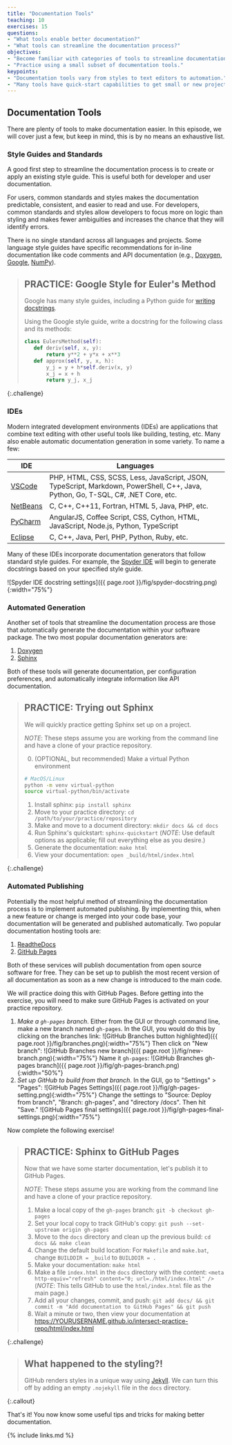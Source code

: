 ```yaml
---
title: "Documentation Tools"
teaching: 10
exercises: 15
questions:
- "What tools enable better documentation?"
- "What tools can streamline the documentation process?"
objectives:
- "Become familiar with categories of tools to streamline documentation processes."
- "Practice using a small subset of documentation tools."
keypoints:
- "Documentation tools vary from styles to text editors to automation."
- "Many tools have quick-start capabilities to get small or new projects started with better documentation processes."
---
```


## Documentation Tools

There are plenty of tools to make documentation easier. In this episode,
we will cover just a few, but keep in mind, this is by no means an
exhaustive list.

### Style Guides and Standards

A good first step to streamline the documentation process is to create
or apply an existing style guide. This is useful both for developer
and user documentation.

For users, common standards and styles makes
the documentation predictable, consistent, and easier to read and use.
For developers, common standards and styles allow developers to focus more
on logic than styling and makes fewer ambiguities and increases the chance
that they will identify errors.

There is no single standard across all languages and projects. Some language
style guides have specific recommendations for in-line documentation like code comments and API documentation
(e.g., [Doxygen](https://www.doxygen.nl/), [Google](https://google.github.io/styleguide/),
[NumPy](https://numpydoc.readthedocs.io/en/latest/format.html#docstring-standard)).

> ## PRACTICE: Google Style for Euler's Method
>
> Google has many style guides, including a Python guide for [writing docstrings](https://google.github.io/styleguide/pyguide.html#38-comments-and-docstrings).
>
> Using the Google style guide, write a docstring for the following class and its methods:
>
> ```python
> class EulersMethod(self):
>    def deriv(self, x, y):
>        return y**2 + y*x + x**3
>    def approx(self, y, x, h):
>        y_j = y + h*self.deriv(x, y)
>        x_j = x + h
>        return y_j, x_j
> ```
>
{:.challenge}


### IDEs

Modern integrated development environments (IDEs) are applications that
combine text editing with other useful tools like building, testing, etc. Many
also enable automatic documentation generation in some variety. To name a few:

| IDE | Languages |
| --- | --------- |
| [VSCode](https://code.visualstudio.com/) |  PHP, HTML, CSS, SCSS, Less, JavaScript, JSON, TypeScript, Markdown, PowerShell, C++, Java, Python, Go, T-SQL, C#, .NET Core, etc. |
| [NetBeans](https://netbeans.apache.org/) | C, C++, C++11, Fortran, HTML 5, Java, PHP, etc. |
| [PyCharm](https://www.jetbrains.com/pycharm/) | AngularJS, Coffee Script, CSS, Cython, HTML, JavaScript, Node.js, Python, TypeScript |
| [Eclipse](https://www.eclipse.org/ide/) | C, C++, Java, Perl, PHP, Python, Ruby, etc. |

Many of these IDEs incorporate documentation generators that follow standard
style guides. For example, the [Spyder IDE](https://www.spyder-ide.org/) will
begin to generate docstrings based on your specified style guide.

![Spyder IDE docstring settings]({{ page.root }}/fig/spyder-docstring.png){:width="75%"}

### Automated Generation

Another set of tools that streamline the documentation process are those that
automatically generate the documentation within your software package. The two
most popular documentation generators are:

1. [Doxygen](https://www.doxygen.nl/)
1. [Sphinx](https://www.sphinx-doc.org/en/master/)

Both of these tools will generate documentation, per configuration preferences,
and automatically integrate information like API documentation.

> ## PRACTICE: Trying out Sphinx
>
> We will quickly practice getting Sphinx set up on a project.
>
> _NOTE_: These steps assume you are working from the command line and
> have a clone of your practice repository.
>
> 0. (OPTIONAL, but recommended) Make a virtual Python environment
> ```bash
> # MacOS/Linux
> python -m venv virtual-python
> source virtual-python/bin/activate
> ```
> 1. Install sphinx: `pip install sphinx`
> 2. Move to your practice directory: `cd /path/to/your/practice/repository`
> 3. Make and move to a document directory: `mkdir docs && cd docs`
> 4. Run Sphinx's quickstart: `sphinx-quickstart`
>    (_NOTE_: Use default options as applicable; fill out everything else as you desire.)
> 5. Generate the documentation: `make html`
> 6. View your documentation: `open _build/html/index.html`
>
{:.challenge}

### Automated Publishing

Potentially the most helpful method of streamlining the documentation process
is to implement automated publishing. By implementing this, when a new feature
or change is merged into your code base, your documentation will be generated
and published automatically. Two popular documentation hosting tools are:

1. [ReadtheDocs](https://readthedocs.org/)
1. [GitHub Pages](https://pages.github.com/)

Both of these services will publish documentation from open source software
for free. They can be set up to publish the most recent version of all
documentation as soon as a new change is introduced to the main code.

We will practice doing this with GitHub Pages. Before getting into the
exercise, you will need to make sure GitHub Pages is activated on your
practice repository.

1. _Make a `gh-pages` branch_.
   Either from the GUI or through command line, make a new branch named `gh-pages`.
   In the GUI, you would do this by clicking on the branches link:
   ![GitHub Branches button highlighted]({{ page.root }}/fig/branches.png){:width="75%"}
   Then click on "New branch":
   ![GitHub Branches new branch]({{ page.root }}/fig/new-branch.png){:width="75%"}
   Name it `gh-pages`:
   ![GitHub Branches gh-pages branch]({{ page.root }}/fig/gh-pages-branch.png){:width="50%"}
2. _Set up GitHub to build from that branch_.
   In the GUI, go to "Settings" > "Pages":
   ![GitHub Pages Settings]({{ page.root }}/fig/gh-pages-setting.png){:width="75%"}
   Change the settings to "Source: Deploy from branch", "Branch: gh-pages", and
   "directory /docs". Then hit "Save."
   ![GitHub Pages final settings]({{ page.root }}/fig/gh-pages-final-settings.png){:width="75%"}

Now complete the following exercise!

> ## PRACTICE: Sphinx to GitHub Pages
>
> Now that we have some starter documentation, let's publish it to
> GitHub Pages.
>
> _NOTE_: These steps assume you are working from the command line and
> have a clone of your practice repository.
>
> 1. Make a local copy of the `gh-pages` branch: `git -b checkout gh-pages`
> 2. Set your local copy to track GitHub's copy: `git push --set-upstream origin gh-pages`
> 3. Move to the `docs` directory and clean up the previous build: `cd docs && make clean`
> 4. Change the default build location: For `Makefile` and `make.bat`, change `BUILDDIR = _build` to `BUILDDIR = .`
> 5. Make your documentation: `make html`
> 6. Make a file `index.html` in the `docs` directory with the content:
> `<meta http-equiv="refresh" content="0; url=./html/index.html" />` (_NOTE_: This tells GitHub to use the `html/index.html` file as the main page.)
> 7. Add all your changes, commit, and push: `git add docs/ && git commit -m "Add documentation to GitHub Pages" && git push`
> 8. Wait a minute or two, then view your documentation at https://YOURUSERNAME.github.io/intersect-practice-repo/html/index.html
>
{:.challenge}

> ## What happened to the styling?!
> GitHub renders styles in a unique way using [Jekyll](https://jekyllrb.com/). We can turn this
> off by adding an empty `.nojekyll` file in the `docs` directory.
>
{:.callout}

That's it! You now know some useful tips and tricks for making better documentation.

{% include links.md %}

